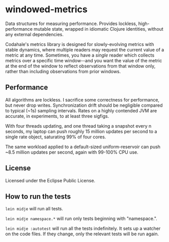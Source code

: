 # windowed-metrics

Data structures for measuring performance. Provides lockless, high-performance
mutable state, wrapped in idiomatic Clojure identities, without any external
dependencies.

Codahale's metrics library is designed for slowly-evolving metrics with stable
dynamics, where multiple readers may request the current value of a metric at
any time. Sometimes, you have a *single* reader which collects metrics over a
specific time window--and you want the value of the metric at the end of the
window to reflect observations from that window only, rather than including
observations from prior windows.

## Performance

All algorithms are lockless. I sacrifice some correctness for performance, but
never drop writes. Synchronization drift should be negligible compared to
typical (~1s) sampling intervals. Rates on a highly contended JVM are
accurate, in experiments, to at least three sigfigs.

With four threads updating, and one thread taking a snapshot every n seconds,
my laptop can push roughly 15 million updates per second to a single rate
object, saturating 99% of four cores.

The same workload applied to a default-sized uniform-reservoir can push ~8.5
million updates per second, again with 99-100% CPU use.

## License

Licensed under the Eclipse Public License.

## How to run the tests

`lein midje` will run all tests.

`lein midje namespace.*` will run only tests beginning with "namespace.".

`lein midje :autotest` will run all the tests indefinitely. It sets up a
watcher on the code files. If they change, only the relevant tests will be
run again.
